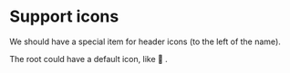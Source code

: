 # Support icons

We should have a special item for header icons (to the left of the name).

The root could have a default icon, like  .
